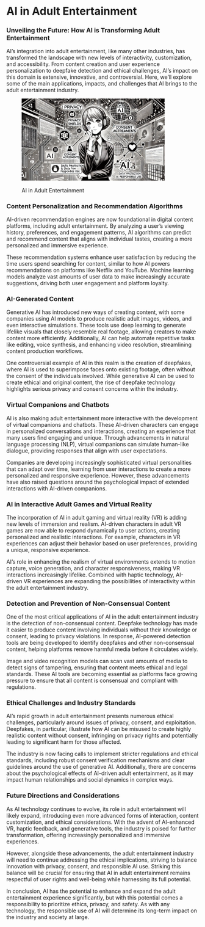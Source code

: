 # AI in Adult Entertainment

### Unveiling the Future: How AI is Transforming Adult Entertainment

AI’s integration into adult entertainment, like many other industries, has transformed the landscape with new levels of interactivity, customization, and accessibility. From content creation and user experience personalization to deepfake detection and ethical challenges, AI’s impact on this domain is extensive, innovative, and controversial. Here, we’ll explore some of the main applications, impacts, and challenges that AI brings to the adult entertainment industry.

<div align="left"><figure><img src="../../.gitbook/assets/image (2) (1) (1) (1).png" alt="" width="375"><figcaption><p>AI in Adult Entertainment</p></figcaption></figure></div>

### Content Personalization and Recommendation Algorithms

AI-driven recommendation engines are now foundational in digital content platforms, including adult entertainment. By analyzing a user’s viewing history, preferences, and engagement patterns, AI algorithms can predict and recommend content that aligns with individual tastes, creating a more personalized and immersive experience.

These recommendation systems enhance user satisfaction by reducing the time users spend searching for content, similar to how AI powers recommendations on platforms like Netflix and YouTube. Machine learning models analyze vast amounts of user data to make increasingly accurate suggestions, driving both user engagement and platform loyalty.

### AI-Generated Content

Generative AI has introduced new ways of creating content, with some companies using AI models to produce realistic adult images, videos, and even interactive simulations. These tools use deep learning to generate lifelike visuals that closely resemble real footage, allowing creators to make content more efficiently. Additionally, AI can help automate repetitive tasks like editing, voice synthesis, and enhancing video resolution, streamlining content production workflows.

One controversial example of AI in this realm is the creation of deepfakes, where AI is used to superimpose faces onto existing footage, often without the consent of the individuals involved. While generative AI can be used to create ethical and original content, the rise of deepfake technology highlights serious privacy and consent concerns within the industry.

### Virtual Companions and Chatbots

AI is also making adult entertainment more interactive with the development of virtual companions and chatbots. These AI-driven characters can engage in personalized conversations and interactions, creating an experience that many users find engaging and unique. Through advancements in natural language processing (NLP), virtual companions can simulate human-like dialogue, providing responses that align with user expectations.

Companies are developing increasingly sophisticated virtual personalities that can adapt over time, learning from user interactions to create a more personalized and responsive experience. However, these advancements have also raised questions around the psychological impact of extended interactions with AI-driven companions.

### AI in Interactive Adult Games and Virtual Reality

The incorporation of AI in adult gaming and virtual reality (VR) is adding new levels of immersion and realism. AI-driven characters in adult VR games are now able to respond dynamically to user actions, creating personalized and realistic interactions. For example, characters in VR experiences can adjust their behavior based on user preferences, providing a unique, responsive experience.

AI’s role in enhancing the realism of virtual environments extends to motion capture, voice generation, and character responsiveness, making VR interactions increasingly lifelike. Combined with haptic technology, AI-driven VR experiences are expanding the possibilities of interactivity within the adult entertainment industry.

### Detection and Prevention of Non-Consensual Content

One of the most critical applications of AI in the adult entertainment industry is the detection of non-consensual content. Deepfake technology has made it easier to produce content involving individuals without their knowledge or consent, leading to privacy violations. In response, AI-powered detection tools are being developed to identify deepfakes and other non-consensual content, helping platforms remove harmful media before it circulates widely.

Image and video recognition models can scan vast amounts of media to detect signs of tampering, ensuring that content meets ethical and legal standards. These AI tools are becoming essential as platforms face growing pressure to ensure that all content is consensual and compliant with regulations.

### Ethical Challenges and Industry Standards

AI’s rapid growth in adult entertainment presents numerous ethical challenges, particularly around issues of privacy, consent, and exploitation. Deepfakes, in particular, illustrate how AI can be misused to create highly realistic content without consent, infringing on privacy rights and potentially leading to significant harm for those affected.

The industry is now facing calls to implement stricter regulations and ethical standards, including robust consent verification mechanisms and clear guidelines around the use of generative AI. Additionally, there are concerns about the psychological effects of AI-driven adult entertainment, as it may impact human relationships and social dynamics in complex ways.

### Future Directions and Considerations

As AI technology continues to evolve, its role in adult entertainment will likely expand, introducing even more advanced forms of interaction, content customization, and ethical considerations. With the advent of AI-enhanced VR, haptic feedback, and generative tools, the industry is poised for further transformation, offering increasingly personalized and immersive experiences.

However, alongside these advancements, the adult entertainment industry will need to continue addressing the ethical implications, striving to balance innovation with privacy, consent, and responsible AI use. Striking this balance will be crucial for ensuring that AI in adult entertainment remains respectful of user rights and well-being while harnessing its full potential.

In conclusion, AI has the potential to enhance and expand the adult entertainment experience significantly, but with this potential comes a responsibility to prioritize ethics, privacy, and safety. As with any technology, the responsible use of AI will determine its long-term impact on the industry and society at large.
